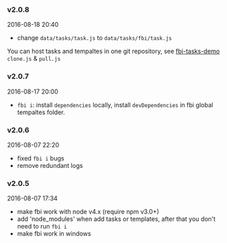 ### v2.0.8
2016-08-18 20:40
- change `data/tasks/task.js` to `data/tasks/fbi/task.js`

You can host tasks and tempaltes in one git repository, see [fbi-tasks-demo](https://github.com/neikvon/fbi-tasks-demo) `clone.js` & `pull.js`

### v2.0.7
2016-08-17 20:00
- `fbi i`: install `dependencies` locally, install `devDependencies` in fbi global tempaltes folder.

### v2.0.6
2016-08-07 22:20
- fixed `fbi i` bugs
- remove redundant logs

### v2.0.5
2016-08-07 17:34
- make fbi work with node v4.x (require npm v3.0+)
- add 'node_modules' when add tasks or templates, after that you don't need to run `fbi i`
- make fbi work in windows

